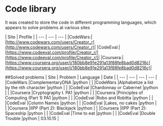 # Code library

It was created to store the code in different programming languages, which appears to solve problems at various sites

| Site | Profile |
| --- | --- | --- |
|CodeWars:|[http://www.codewars.com/users/Creator_r](http://www.codewars.com/users/Creator_r)|
|CodeEval:|[https://www.codeeval.com/profile/Creator_r/](https://www.codeeval.com/profile/Creator_r/)|
|Coursera:|[https://www.coursera.org/user/i/180bb8e91e291a13f88fe8bad0d8216c](https://www.coursera.org/user/i/180bb8e91e291a13f88fe8bad0d8216c)|
  
  
##Solved problems
| Site | Problem | Language | Date |
| --- | --- | --- | --- |
|CodeWars       |ComplementaryDNA                                            |python  | |
|CodeWars       |Alphabetize a list by the nth character                     |python  | |
|CodeEval       |Chardonnay or Cabernet                                      |python  | |
|Coursera       |Cryptography I. PA1                                         |python  | |
|Coursera       |Principles of Computing (Part 1) PA1                        |python  | |
|CodeEval		|Robo and Robitta											 |python  | |
|CodeEval		|Column Names												 |python  | |
|CodeEval		|Lakes, no cakes											 |python  | |
|Coursera       |IIPP (Part 2): Blackjack                                    |python  | |
|Coursera       |IIPP (Part 2): Spaceship                                    |python  | |
|CodeEval		|Time to eat    											 |python  | |
|CodeEval		|Double Trouble    											 |python  | 03.10.15 |